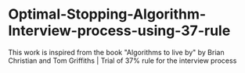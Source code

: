 # Optimal-Stopping-Algorithm-Interview-process-using-37-rule
This work is inspired  from the book "Algorithms to live by" by Brian Christian and Tom Griffiths | Trial of 37% rule for the interview process
